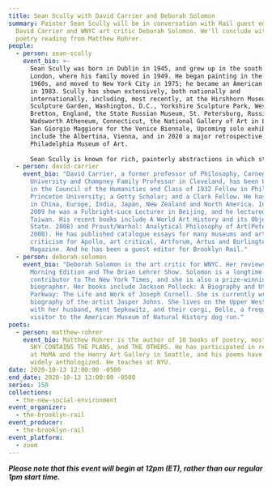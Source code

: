 ```yaml
---
title: Sean Scully with David Carrier and Deborah Solomon
summary: Painter Sean Scully will be in conversation with Rail guest editor
  David Carrier and WNYC art critic Deborah Solomon. We'll conclude with a
  poetry reading from Matthew Rohrer.
people:
  - person: sean-scully
    event_bio: >-
      Sean Scully was born in Dublin in 1945, and grew up in the south of
      London, where his family moved in 1949. He began painting in the late
      1960s, and moved to New York City in 1975; he became an American citizen
      in 1983. Scully has shown extensively, both nationally and
      internationally, including, most recently, at the Hirshhorn Museum and
      Sculpture Garden, Washington, D.C., Yorkshire Sculpture Park, West
      Bretton, England, the State Russian Museum, St. Petersburg, Russia, the
      Wadsworth Atheneum, Connecticut, the National Gallery of Art in London and
      San Giorgio Maggiore for the Venice Biennale, Upcoming solo exhibitions
      include the Albertina, Vienna, and in 2020 a major retrospective at the
      Philadelphia Museum of Art.
       
      Sean Scully is known for rich, painterly abstractions in which stripes or blocks of layered color are a prevailing motif. The delineated geometry of his work provides structure for an expressive, physical rendering of color, light, and texture. Scully’s simplification of his compositions and use of repetitive forms—squares, rectangles, bands—echoes architectural motifs (doors, windows, walls) and in this way appeals to a universal understanding and temporal navigation of the picture plane. However, the intimacy of Scully’s process, in which he layers and manipulates paint with varying brushstrokes and sensibilities, results in a highly sensual and tactile materiality. His colors and their interactions, often subtly harmonized, elicit profound emotional associations. Scully does not shy away from Romantic ideals and the potential for personal revelation. He strives to combine, as he has said, “intimacy with monumentality.”
  - person: david-carrier
    event_bio: "David Carrier, a former professor of Philosophy, Carnegie Mellon
      University and Champney Family Professor in Cleveland, has been Lecturer
      in the Council of the Humanities and Class of 1932 Fellow in Philosophy,
      Princeton University; a Getty Scholar; and a Clark Fellow. He has lectured
      in China, Europe, India, Japan, New Zealand and North America. In Spring,
      2009 he was a Fulbright-Luce Lecturer in Beijing, and he lectured also in
      Taiwan. His recent books include A World Art History and its Objects (Penn
      State. 2008) and Proust/Warhol: Analytical Philosophy of Art(Peter Lang.
      2008). He has published catalogue essays for many museums and art
      criticism for Apollo, art critical, Artforum, Artus and Burlington
      Magazine. And he has been a guest editor for Brooklyn Rail."
  - person: deborah-solomon
    event_bio: "Deborah Solomon is the art critic for WNYC. Her reviews appear on
      Morning Edition and The Brian Lehrer Show. Solomon is a longtime
      contributor to The New York Times, and she is also a prize-winning
      biographer. Her books include Jackson Pollock: A Biography and Utopia
      Parkway: The Life and Work of Joseph Cornell. She is currently writing a
      biography of the artist Jasper Johns. She lives on the Upper West Side
      with her husband, Kent Sepkowitz, and their corgi, Belle, a frequent
      visitor to the American Museum of Natural History dog run."
poets:
  - person: matthew-rohrer
    event_bio: Matthew Rohrer is the author of 10 books of poetry, most recently THE
      SKY CONTAINS THE PLANS, and THE OTHERS. He has participated in residencies
      at MoMA and the Henry Art Gallery in Seattle, and his poems have been
      widely anthologized. He teaches at NYU.
date: 2020-10-13 12:00:00 -0500
end_date: 2020-10-13 13:00:00 -0500
series: 150
collections:
  - the-new-social-environment
event_organizer:
  - the-brooklyn-rail
event_producer:
  - the-brooklyn-rail
event_platform:
  - zoom
---
```

***Please note that this event will begin at 12pm (ET), rather than our regular 1pm start time.***
